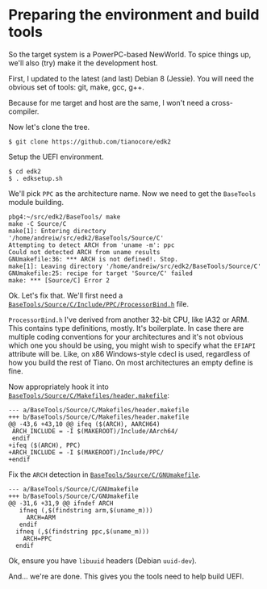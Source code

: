 # Preparing the environment and build tools

So the target system is a PowerPC-based NewWorld. To spice
things up, we'll also (try) make it the development host.

First, I updated to the latest (and last) Debian 8 (Jessie).
You will need the obvious set of tools: git, make, gcc, g++.

Because for me target and host are the same, I won't need
a cross-compiler.

Now let's clone the tree.
```
$ git clone https://github.com/tianocore/edk2
```

Setup the UEFI environment.
```
$ cd edk2
$ . edksetup.sh
```

We'll pick `PPC` as the architecture name. Now we need to get the
`BaseTools` module building.
```
pbg4:~/src/edk2/BaseTools/ make
make -C Source/C
make[1]: Entering directory '/home/andreiw/src/edk2/BaseTools/Source/C'
Attempting to detect ARCH from 'uname -m': ppc
Could not detected ARCH from uname results
GNUmakefile:36: *** ARCH is not defined!. Stop.
make[1]: Leaving directory '/home/andreiw/src/edk2/BaseTools/Source/C'
GNUmakefile:25: recipe for target 'Source/C' failed
make: *** [Source/C] Error 2
```

Ok. Let's fix that. We'll first need a
[`BaseTools/Source/C/Include/PPC/ProcessorBind.h`](BaseTools/Source/C/Include/PPC/ProcessorBind.h) file.

`ProcessorBind.h` I've derived from another 32-bit CPU, like IA32 or
ARM. This contains type definitions, mostly. It's boilerplate. In case
there are multiple coding conventions for your architectures and it's
not obvious which one you should be using, you might wish to specify
what the `EFIAPI` attribute will be. Like, on x86 Windows-style cdecl is
used, regardless of how you build the rest of Tiano. On most
architectures an empty define is fine.

Now appropriately hook it into [`BaseTools/Source/C/Makefiles/header.makefile`](Source/C/Makefiles/header.makefile):
```
--- a/BaseTools/Source/C/Makefiles/header.makefile
+++ b/BaseTools/Source/C/Makefiles/header.makefile
@@ -43,6 +43,10 @@ ifeq ($(ARCH), AARCH64)
 ARCH_INCLUDE = -I $(MAKEROOT)/Include/AArch64/
 endif
+ifeq ($(ARCH), PPC)
+ARCH_INCLUDE = -I $(MAKEROOT)/Include/PPC/
+endif
```

Fix the `ARCH` detection in [`BaseTools/Source/C/GNUmakefile`](BaseTools/Source/C/GNUmakefile).
```
--- a/BaseTools/Source/C/GNUmakefile
+++ b/BaseTools/Source/C/GNUmakefile
@@ -31,6 +31,9 @@ ifndef ARCH
   ifneq (,$(findstring arm,$(uname_m)))
     ARCH=ARM
   endif
  ifneq (,$(findstring ppc,$(uname_m)))
    ARCH=PPC
  endif
```

Ok, ensure you have `libuuid` headers (Debian `uuid-dev`).

And... we're are done. This gives you the tools need to help build UEFI.
